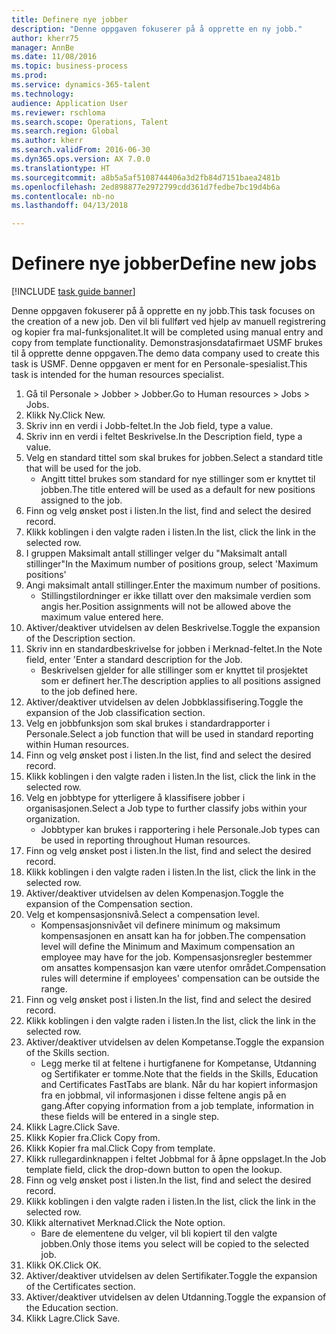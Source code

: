 ```yaml
--- 
title: Definere nye jobber
description: "Denne oppgaven fokuserer på å opprette en ny jobb."
author: kherr75
manager: AnnBe
ms.date: 11/08/2016
ms.topic: business-process
ms.prod: 
ms.service: dynamics-365-talent
ms.technology: 
audience: Application User
ms.reviewer: rschloma
ms.search.scope: Operations, Talent
ms.search.region: Global
ms.author: kherr
ms.search.validFrom: 2016-06-30
ms.dyn365.ops.version: AX 7.0.0
ms.translationtype: HT
ms.sourcegitcommit: a8b5a5af5108744406a3d2fb84d7151baea2481b
ms.openlocfilehash: 2ed898877e2972799cdd361d7fedbe7bc19d4b6a
ms.contentlocale: nb-no
ms.lasthandoff: 04/13/2018

---
```

# <a name="define-new-jobs"></a><span data-ttu-id="07d20-103">Definere nye jobber</span><span class="sxs-lookup"><span data-stu-id="07d20-103">Define new jobs</span></span>

[!INCLUDE [task guide banner](../../includes/task-guide-banner.md)]

<span data-ttu-id="07d20-104">Denne oppgaven fokuserer på å opprette en ny jobb.</span><span class="sxs-lookup"><span data-stu-id="07d20-104">This task focuses on the creation of a new job.</span></span> <span data-ttu-id="07d20-105">Den vil bli fullført ved hjelp av manuell registrering og kopier fra mal-funksjonalitet.</span><span class="sxs-lookup"><span data-stu-id="07d20-105">It will be completed using manual entry and copy from template functionality.</span></span> <span data-ttu-id="07d20-106">Demonstrasjonsdatafirmaet USMF brukes til å opprette denne oppgaven.</span><span class="sxs-lookup"><span data-stu-id="07d20-106">The demo data company used to create this task is USMF.</span></span> <span data-ttu-id="07d20-107">Denne oppgaven er ment for en Personale-spesialist.</span><span class="sxs-lookup"><span data-stu-id="07d20-107">This task is intended for the human resources specialist.</span></span>

1. <span data-ttu-id="07d20-108">Gå til Personale > Jobber > Jobber.</span><span class="sxs-lookup"><span data-stu-id="07d20-108">Go to Human resources > Jobs > Jobs.</span></span>
2. <span data-ttu-id="07d20-109">Klikk Ny.</span><span class="sxs-lookup"><span data-stu-id="07d20-109">Click New.</span></span>
3. <span data-ttu-id="07d20-110">Skriv inn en verdi i Jobb-feltet.</span><span class="sxs-lookup"><span data-stu-id="07d20-110">In the Job field, type a value.</span></span>
4. <span data-ttu-id="07d20-111">Skriv inn en verdi i feltet Beskrivelse.</span><span class="sxs-lookup"><span data-stu-id="07d20-111">In the Description field, type a value.</span></span>
5. <span data-ttu-id="07d20-112">Velg en standard tittel som skal brukes for jobben.</span><span class="sxs-lookup"><span data-stu-id="07d20-112">Select a standard title that will be used for the job.</span></span> 
    * <span data-ttu-id="07d20-113">Angitt tittel brukes som standard for nye stillinger som er knyttet til jobben.</span><span class="sxs-lookup"><span data-stu-id="07d20-113">The title entered will be used as a default for new positions assigned to the job.</span></span>  
6. <span data-ttu-id="07d20-114">Finn og velg ønsket post i listen.</span><span class="sxs-lookup"><span data-stu-id="07d20-114">In the list, find and select the desired record.</span></span>
7. <span data-ttu-id="07d20-115">Klikk koblingen i den valgte raden i listen.</span><span class="sxs-lookup"><span data-stu-id="07d20-115">In the list, click the link in the selected row.</span></span>
8. <span data-ttu-id="07d20-116">I gruppen Maksimalt antall stillinger velger du "Maksimalt antall stillinger"</span><span class="sxs-lookup"><span data-stu-id="07d20-116">In the Maximum number of positions group, select 'Maximum positions'</span></span>
9. <span data-ttu-id="07d20-117">Angi maksimalt antall stillinger.</span><span class="sxs-lookup"><span data-stu-id="07d20-117">Enter the maximum number of positions.</span></span> 
    * <span data-ttu-id="07d20-118">Stillingstilordninger er ikke tillatt over den maksimale verdien som angis her.</span><span class="sxs-lookup"><span data-stu-id="07d20-118">Position assignments will not be allowed above the maximum value entered here.</span></span>  
10. <span data-ttu-id="07d20-119">Aktiver/deaktiver utvidelsen av delen Beskrivelse.</span><span class="sxs-lookup"><span data-stu-id="07d20-119">Toggle the expansion of the Description section.</span></span>
11. <span data-ttu-id="07d20-120">Skriv inn en standardbeskrivelse for jobben i Merknad-feltet.</span><span class="sxs-lookup"><span data-stu-id="07d20-120">In the Note field, enter 'Enter a standard description for the Job.</span></span>
    * <span data-ttu-id="07d20-121">Beskrivelsen gjelder for alle stillinger som er knyttet til prosjektet som er definert her.</span><span class="sxs-lookup"><span data-stu-id="07d20-121">The description applies to all positions assigned to the job defined here.</span></span>  
12. <span data-ttu-id="07d20-122">Aktiver/deaktiver utvidelsen av delen Jobbklassifisering.</span><span class="sxs-lookup"><span data-stu-id="07d20-122">Toggle the expansion of the Job classification section.</span></span>
13. <span data-ttu-id="07d20-123">Velg en jobbfunksjon som skal brukes i standardrapporter i Personale.</span><span class="sxs-lookup"><span data-stu-id="07d20-123">Select a job function that will be used in standard reporting within Human resources.</span></span>
14. <span data-ttu-id="07d20-124">Finn og velg ønsket post i listen.</span><span class="sxs-lookup"><span data-stu-id="07d20-124">In the list, find and select the desired record.</span></span>
15. <span data-ttu-id="07d20-125">Klikk koblingen i den valgte raden i listen.</span><span class="sxs-lookup"><span data-stu-id="07d20-125">In the list, click the link in the selected row.</span></span>
16. <span data-ttu-id="07d20-126">Velg en jobbtype for ytterligere å klassifisere jobber i organisasjonen.</span><span class="sxs-lookup"><span data-stu-id="07d20-126">Select a Job type to further classify jobs within your organization.</span></span> 
    * <span data-ttu-id="07d20-127">Jobbtyper kan brukes i rapportering i hele Personale.</span><span class="sxs-lookup"><span data-stu-id="07d20-127">Job types can be used in reporting throughout Human resources.</span></span>  
17. <span data-ttu-id="07d20-128">Finn og velg ønsket post i listen.</span><span class="sxs-lookup"><span data-stu-id="07d20-128">In the list, find and select the desired record.</span></span>
18. <span data-ttu-id="07d20-129">Klikk koblingen i den valgte raden i listen.</span><span class="sxs-lookup"><span data-stu-id="07d20-129">In the list, click the link in the selected row.</span></span>
19. <span data-ttu-id="07d20-130">Aktiver/deaktiver utvidelsen av delen Kompenasjon.</span><span class="sxs-lookup"><span data-stu-id="07d20-130">Toggle the expansion of the Compensation section.</span></span>
20. <span data-ttu-id="07d20-131">Velg et kompensasjonsnivå.</span><span class="sxs-lookup"><span data-stu-id="07d20-131">Select a compensation level.</span></span>
    * <span data-ttu-id="07d20-132">Kompensasjonsnivået vil definere minimum og maksimum kompensasjonen en ansatt kan ha for jobben.</span><span class="sxs-lookup"><span data-stu-id="07d20-132">The compensation level will define the Minimum and Maximum compensation an employee may have for the job.</span></span> <span data-ttu-id="07d20-133">Kompensasjonsregler bestemmer om ansattes kompensasjon kan være utenfor området.</span><span class="sxs-lookup"><span data-stu-id="07d20-133">Compensation rules will determine if employees' compensation can be outside the range.</span></span>  
21. <span data-ttu-id="07d20-134">Finn og velg ønsket post i listen.</span><span class="sxs-lookup"><span data-stu-id="07d20-134">In the list, find and select the desired record.</span></span>
22. <span data-ttu-id="07d20-135">Klikk koblingen i den valgte raden i listen.</span><span class="sxs-lookup"><span data-stu-id="07d20-135">In the list, click the link in the selected row.</span></span>
23. <span data-ttu-id="07d20-136">Aktiver/deaktiver utvidelsen av delen Kompetanse.</span><span class="sxs-lookup"><span data-stu-id="07d20-136">Toggle the expansion of the Skills section.</span></span>
    * <span data-ttu-id="07d20-137">Legg merke til at feltene i hurtigfanene for Kompetanse, Utdanning og Sertifikater er tomme.</span><span class="sxs-lookup"><span data-stu-id="07d20-137">Note that the fields in the Skills, Education and Certificates FastTabs are blank.</span></span> <span data-ttu-id="07d20-138">Når du har kopiert informasjon fra en jobbmal, vil informasjonen i disse feltene angis på en gang.</span><span class="sxs-lookup"><span data-stu-id="07d20-138">After copying information from a job template, information in these fields will be entered in a single step.</span></span>   
24. <span data-ttu-id="07d20-139">Klikk Lagre.</span><span class="sxs-lookup"><span data-stu-id="07d20-139">Click Save.</span></span>
25. <span data-ttu-id="07d20-140">Klikk Kopier fra.</span><span class="sxs-lookup"><span data-stu-id="07d20-140">Click Copy from.</span></span>
26. <span data-ttu-id="07d20-141">Klikk Kopier fra mal.</span><span class="sxs-lookup"><span data-stu-id="07d20-141">Click Copy from template.</span></span>
27. <span data-ttu-id="07d20-142">Klikk rullegardinknappen i feltet Jobbmal for å åpne oppslaget.</span><span class="sxs-lookup"><span data-stu-id="07d20-142">In the Job template field, click the drop-down button to open the lookup.</span></span>
28. <span data-ttu-id="07d20-143">Finn og velg ønsket post i listen.</span><span class="sxs-lookup"><span data-stu-id="07d20-143">In the list, find and select the desired record.</span></span>
29. <span data-ttu-id="07d20-144">Klikk koblingen i den valgte raden i listen.</span><span class="sxs-lookup"><span data-stu-id="07d20-144">In the list, click the link in the selected row.</span></span>
30. <span data-ttu-id="07d20-145">Klikk alternativet Merknad.</span><span class="sxs-lookup"><span data-stu-id="07d20-145">Click the Note option.</span></span>
    * <span data-ttu-id="07d20-146">Bare de elementene du velger, vil bli kopiert til den valgte jobben.</span><span class="sxs-lookup"><span data-stu-id="07d20-146">Only those items you select will be copied to the selected job.</span></span>    
31. <span data-ttu-id="07d20-147">Klikk OK.</span><span class="sxs-lookup"><span data-stu-id="07d20-147">Click OK.</span></span>
32. <span data-ttu-id="07d20-148">Aktiver/deaktiver utvidelsen av delen Sertifikater.</span><span class="sxs-lookup"><span data-stu-id="07d20-148">Toggle the expansion of the Certificates section.</span></span>
33. <span data-ttu-id="07d20-149">Aktiver/deaktiver utvidelsen av delen Utdanning.</span><span class="sxs-lookup"><span data-stu-id="07d20-149">Toggle the expansion of the Education section.</span></span>
34. <span data-ttu-id="07d20-150">Klikk Lagre.</span><span class="sxs-lookup"><span data-stu-id="07d20-150">Click Save.</span></span>



